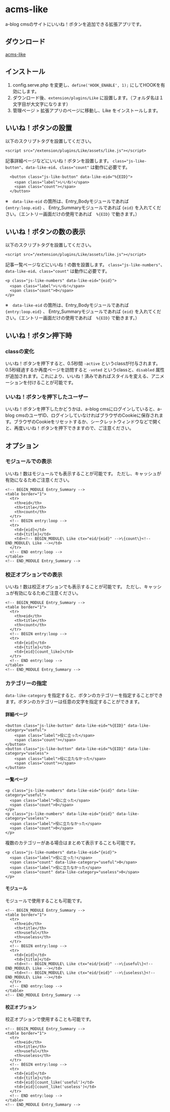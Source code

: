 # acms-like
a-blog cmsのサイトにいいね！ボタンを追加できる拡張アプリです。

## ダウンロード
[acms-like](https://github.com/mr-gradation/acms-like/releases/download/v1.0.2/acms-like-1.0.2.zip)

## インストール
1. config.serve.php を変更し、`define('HOOK_ENABLE', 1);` にしてHOOKを有効にします。
2. ダウンロード後、`extension/plugins/Like` に設置します。（フォルダ名は１文字目が大文字になります）
3. 管理ページ > 拡張アプリのページに移動し、Like をインストールします。

## いいね！ボタンの設置
以下のスクリプトタグを設置してください。

```
<script src="/extension/plugins/Like/assets/like.js"></script>
```

記事詳細ページなどにいいね！ボタンを設置します。 `class="js-like-button"`、`data-like-eid`、`class="count"` は動作に必要です。

```
  <button class="js-like-button" data-like-eid="%{EID}">
    <span class="label">いいね!</span>
    <span class="count"></span>
  </button>
```

※　`data-like-eid` の箇所は、Entry_Bodyモジュールであれば `{entry:loop.eid}` 、 Entry_Summaryモジュールであれば `{eid}` を入れてください。（エントリー画面だけの使用であれば　`%{EID}` で動きます。）

## いいね！ボタンの数の表示

以下のスクリプトタグを設置してください。

```
<script src="/extension/plugins/Like/assets/like.js"></script>
```

記事一覧ページなどにいいね！の数を設置します。 `class="js-like-numbers"`、`data-like-eid`、`class="count"` は動作に必要です。

```
<p class="js-like-numbers" data-like-eid="{eid}">
  <span class="label">いいね!</span>
  <span class="count">0</span>
</p>
```

※　`data-like-eid` の箇所は、Entry_Bodyモジュールであれば `{entry:loop.eid}` 、 Entry_Summaryモジュールであれば `{eid}` を入れてください。（エントリー画面だけの使用であれば　`%{EID}` で動きます。）

## いいね！ボタン押下時

### classの変化

いいね！ボタンを押下すると、0.5秒間 `-active` というclassが付与されます。0.5秒経過するか再度ページを訪問すると `-voted` というclassと、`disabled` 属性が追加されます。これにより、いいね！済みであればスタイルを変える、アニメーションを付けることが可能です。

### いいね！ボタンを押下したユーザー

いいね！ボタンを押下したかどうかは、a-blog cmsにログインしていると、a-blog cmsのユーザID、ログインしていなければブラウザのCookieに保存されます。ブラウザのCookieをリセットするか、シークレットウィンドウなどで開くと、再度いいね！ボタンを押下できますので、ご注意ください。

## オプション

### モジュールでの表示

いいね！数はモジュールでも表示することが可能です。
ただし、キャッシュが有効になるためご注意ください。

```
<!-- BEGIN_MODULE Entry_Summary -->
<table border="1">
  <tr>
    <th>eid</th>
    <th>title</th>
    <th>count</th>
  </tr>
  <!-- BEGIN entry:loop -->
  <tr>
    <td>{eid}</td>
    <td>{title}</td>
    <td><!-- BEGIN_MODULE\ Like ctx="eid/{eid}" -->\{count\}<!--END_MODULE\ Like --></td>
  </tr>
  <!-- END entry:loop -->
</table>
<!-- END_MODULE Entry_Summary -->
```

### 校正オプションでの表示

いいね！数は校正オプションでも表示することが可能です。
ただし、キャッシュが有効になるためご注意ください。

```
<!-- BEGIN_MODULE Entry_Summary -->
<table border="1">
  <tr>
    <th>eid</th>
    <th>title</th>
    <th>count</th>
  </tr>
  <!-- BEGIN entry:loop -->
  <tr>
    <td>{eid}</td>
    <td>{title}</td>
    <td>{eid}[count_like]</td>
  </tr>
  <!-- END entry:loop -->
</table>
<!-- END_MODULE Entry_Summary -->
```

### カテゴリーの指定

`data-like-category` を指定すると、ボタンのカテゴリーを指定することができます。ボタンのカテゴリーは任意の文字を指定することができます。

#### 詳細ページ

```
<button class="js-like-button" data-like-eid="%{EID}" data-like-category="useful">
    <span class="label">役に立った</span>
    <span class="count"></span>
</button>
<button class="js-like-button" data-like-eid="%{EID}" data-like-category="useless">
    <span class="label">役に立たなかった</span>
    <span class="count"></span>
</button>
```

#### 一覧ページ

```
<p class="js-like-numbers" data-like-eid="{eid}" data-like-category="useful">
  <span class="label">役に立った</span>
  <span class="count">0</span>
</p>
<p class="js-like-numbers" data-like-eid="{eid}" data-like-category="useless">
  <span class="label">役に立たなかった</span>
  <span class="count">0</span>
</p>
```

複数のカテゴリーがある場合はまとめて表示することも可能です。

```
<p class="js-like-numbers" data-like-eid="{eid}">
  <span class="label">役に立った!</span>
  <span class="count" data-like-category="useful">0</span>
  <span class="label">役に立たなかった</span>
  <span class="count" data-like-category="useless">0</span>
</p>
```

#### モジュール

モジュールで使用することも可能です。

```
<!-- BEGIN_MODULE Entry_Summary -->
<table border="1">
  <tr>
    <th>eid</th>
    <th>title</th>
    <th>useful</th>
    <th>useless</th>
  </tr>
  <!-- BEGIN entry:loop -->
  <tr>
    <td>{eid}</td>
    <td>{title}</td>
    <td><!-- BEGIN_MODULE\ Like ctx="eid/{eid}" -->\{useful\}<!--END_MODULE\ Like --></td>
    <td><!-- BEGIN_MODULE\ Like ctx="eid/{eid}" -->\{useless\}<!--END_MODULE\ Like --></td>
  </tr>
  <!-- END entry:loop -->
</table>
<!-- END_MODULE Entry_Summary -->
```

#### 校正オプション

校正オプションで使用することも可能です。

```
<!-- BEGIN_MODULE Entry_Summary -->
<table border="1">
  <tr>
    <th>eid</th>
    <th>title</th>
    <th>useful</th>
    <th>useless</th>
  </tr>
  <!-- BEGIN entry:loop -->
  <tr>
    <td>{eid}</td>
    <td>{title}</td>
    <td>{eid}[count_like('useful')</td>
    <td>{eid}[count_like('useless')</td>
  </tr>
  <!-- END entry:loop -->
</table>
<!-- END_MODULE Entry_Summary -->
```
